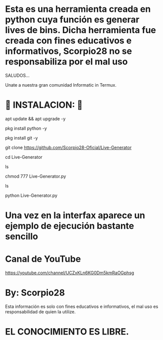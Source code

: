 # Esta es una herramienta creada en python cuya función es generar lives de bins. Dicha herramienta fue creada con fines educativos e informativos, Scorpio28 no se responsabiliza por el mal uso

SALUDOS...

Unate a nuestra gran comunidad Informatic in Termux.

# 🦂 INSTALACION: 🦂

apt update && apt upgrade -y

pkg install python -y

pkg install git -y

git clone https://github.com/Scorpio28-Oficial/Live-Generator

cd Live-Generator

ls

chmod 777 Live-Generator.py

ls

python Live-Generator.py

# Una vez en la interfax aparece un ejemplo de ejecución bastante sencillo

# Canal de YouTube

https://youtube.com/channel/UCZxKLn6KG0Dm5kmRaOGphsg

# By: Scorpio28


Esta información es solo con fines educativos e informativos, el mal uso es responsabilidad de quien la utilize.

# EL CONOCIMIENTO ES LIBRE.
